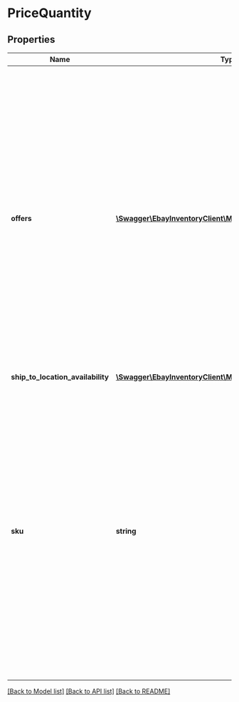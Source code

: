 # PriceQuantity

## Properties
Name | Type | Description | Notes
------------ | ------------- | ------------- | -------------
**offers** | [**\Swagger\EbayInventoryClient\Model\OfferPriceQuantity[]**](OfferPriceQuantity.md) | This container is needed if the seller is updating the price and/or quantity of one or more published offers, and a successful call will actually update the active eBay listing with the revised price and/or available quantity. This call is not designed to work with unpublished offers. For unpublished offers, the seller should use the updateOffer call to update the available quantity and/or price. If the seller is also using the shipToLocationAvailability container and sku field to update the total &#39;ship-to-home&#39; quantity of the inventory item, the SKU value associated with the corresponding offerId value(s) must be the same as the corresponding sku value that is passed in, or an error will occur. A separate (OfferPriceQuantity) node is required for each offer being updated. | [optional] 
**ship_to_location_availability** | [**\Swagger\EbayInventoryClient\Model\ShipToLocationAvailability**](ShipToLocationAvailability.md) |  | [optional] 
**sku** | **string** | This is the seller-defined SKU value of the inventory item whose total &#39;ship-to-home&#39; quantity will be updated. This field is only required when the seller is updating the total quantity of an inventory item using the shipToLocationAvailability container. If the seller is updating the price and/or quantity of one or more specific offers, one or more offerId values are used instead, and the sku value is not needed. If the seller wants to update the price and/or quantity of one or more offers, and also wants to update the total &#39;ship-to-home&#39; quantity of the corresponding inventory item, the SKU value associated with the offerId value(s) must be the same as the corresponding sku value that is passed in, or an error will occur. Max Length: 50 | [optional] 

[[Back to Model list]](../README.md#documentation-for-models) [[Back to API list]](../README.md#documentation-for-api-endpoints) [[Back to README]](../README.md)


